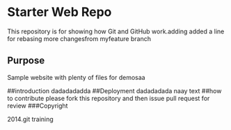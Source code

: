 # Starter Web Repo

This repository is for showing how Git and GitHub work.adding 
added a line for rebasing
more changesfrom myfeature branch
## Purpose

Sample website with plenty of files for demosaa

##introduction
dadadadadda
##Deployment
dadadadada naay text
##how to contribute
please fork this repository and then issue pull request for review
###Copyright

2014.git training
